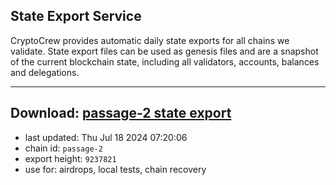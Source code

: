 ## State Export Service
CryptoCrew provides automatic daily state exports for all chains we validate. State export files can be used as genesis files and are a snapshot of the current blockchain state, including all validators, accounts, balances and delegations.

---
**Download: [passage-2 state export](https://dl-eu2.ccvalidators.com/SERVICE/passage/passage-2_export_9237821.json)**
---

- last updated: Thu Jul 18 2024 07:20:06
- chain id: `passage-2`
- export height: `9237821`
- use for: airdrops, local tests, chain recovery

